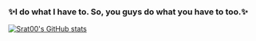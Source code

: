### ✨I do what I have to. So, you guys do what you have to too.✨

[![Srat00's GitHub stats](https://github-readme-stats.vercel.app/api?username=Srat00&theme=synthwave)](https://github.com/anuraghazra/github-readme-stats)

<!--
**92Tars/92Tars** is a ✨ _special_ ✨ repository because its `README.md` (this file) appears on your GitHub profile.

Here are some ideas to get you started:

- 🔭 I’m currently working on ...
- 🌱 I’m currently learning ...
- 👯 I’m looking to collaborate on ...
- 🤔 I’m looking for help with ...
- 💬 Ask me about ...
- 📫 How to reach me: ...
- 😄 Pronouns: ...
- ⚡ Fun fact: ...
-->
